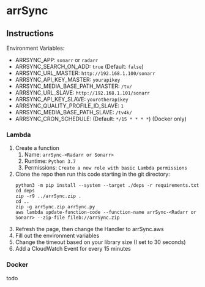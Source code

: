 # arrSync

## Instructions

Environment Variables:
* ARRSYNC_APP: `sonarr` or `radarr`
* ARRSYNC_SEARCH_ON_ADD: `true` (Default: `false`)
* ARRSYNC_URL_MASTER: `http://192.168.1.100/sonarr`
* ARRSYNC_API_KEY_MASTER: `yourapikey`
* ARRSYNC_MEDIA_BASE_PATH_MASTER: `/tv/`
* ARRSYNC_URL_SLAVE: `http://192.168.1.101/sonarr`
* ARRSYNC_API_KEY_SLAVE: `yourotherapikey`
* ARRSYNC_QUALITY_PROFILE_ID_SLAVE: `1`
* ARRSYNC_MEDIA_BASE_PATH_SLAVE: `/tv4k/`
* ARRSYNC_CRON_SCHEDULE: (Default: `*/15 * * * *`) (Docker only)

### Lambda
1. Create a function
    1. Name: `arrSync-<Radarr or Sonarr>`
    2. Runtime: `Python 3.7`
    3. Permissions: `Create a new role with basic Lambda permissions`
2. Clone the repo then run this code starting in the git directory:
    ```
    python3 -m pip install --system --target ./deps -r requirements.txt
    cd deps
    zip -r9 ../arrSync.zip .
    cd ..
    zip -g arrSync.zip arrSync.py
    aws lambda update-function-code --function-name arrSync-<Radarr or Sonarr> --zip-file fileb://arrSync.zip
    ```
3. Refresh the page, then change the Handler to arrSync.aws
4. Fill out the environment variables
5. Change the timeout based on your library size (I set to 30 seconds)
6. Add a CloudWatch Event for every 15 minutes

### Docker
todo